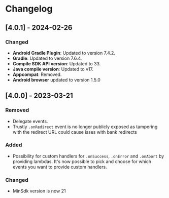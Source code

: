 # Changelog

## [4.0.1] - 2024-02-26

### Changed

- **Android Gradle Plugin**: Updated to version 7.4.2.
- **Gradle**: Updated to version 7.6.4.
- **Compile SDK API version**: Updated to 33.
- **Java compile version**: Updated to v17.
- **Appcompat**: Removed.
- **Android browser** updated to version 1.5.0

## [4.0.0] - 2023-03-21

### Removed

- Delegate events.
- Trustly `.onRedirect` event is no longer publicly exposed as tampering with the redirect URL could cause isses with bank redirects

### Added

- Possibility for custom handlers for `.onSuccess`, `.onError` and `.onAbort` by providing lambdas. It's now possible to pick and choose for which events you want to provide custom handlers.

### Changed

- MinSdk version is now 21
